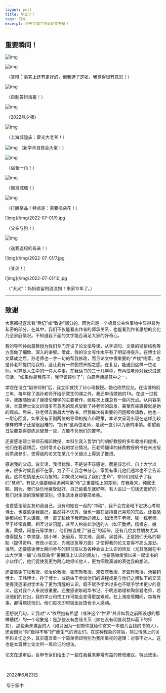```yaml
---
layout: post
title: 毕业了！
tags: 日常
excerpt: 终于完成了毕业论文答辩！
---
```


## 重要瞬间！

![img](/img/2022-07-01/1.jpg)

![img](/img/2022-07-01/1.png)

​              （答辩：事实上还有更好的，但我选了这张，我觉得很有意思！）

![img](/img/2022-07-01/13.png)

​                  （自制答辩海报！）



![img](/img/2022-07-01/14.png)                  

​                   （2022除夕夜)



![img](/img/2022-07-01/6.jpg)

​           （上海城隍庙：霍光大老爷！）



![img](/img/2022-07-01/5.jpg)
​            （新学术自救会大佬！）



![img](/img/2022-07-01/12.jpg)

​                  （宿舍一角！）

![img](/img/2022-07-01/4.jpg)

​                    （南京城墙！）

![img](/img/2022-07-01/3.jpg)

​              （打醮祭品！特点是：需要插朵花！）

![img](/img/2022-07-01/9.jpg

​                    （父亲与狗！）

![img](/img/2022-07-01/8.jpg)

​                   （送我返校的母亲！）

![img](/img/2022-07-01/7.jpg

​                        （某弟！）

![img](/img/2022-07-01/10.jpg

​         （“犬犬”：妈妈收留的流浪狗！来家12年了。）



------

## 致谢



 大家都挺喜欢看“后记”或“致谢”部分的，因为它是一个极具公共性事物中显得最为私密的部分。在其中，我们不仅能看出作者的师承关系，也能看到作者思想的变化乃至家庭情况。不知道我下面的文字能否满足大家的好奇心。

 我的导师孙向晨教授为我们专门开设了论文指导课，从字词句、文章的铺排结构等方面做了细致、深入的讲解。借此，我的论文写作水平有了明显得提升。在博士论文草成之后，孙老师也一字一句的帮我修改，而且论文中很重要的“卢梭”线索，也是孙老师提供给我的，这让我有一种豁然开朗之感。在复旦，能遇到这样一位老师，可算是人生中的一件大幸事。在我读书的二十几年中，有两位老师对我说过这句话，“如果你是我孩子，我早该揍你了”，向晨老师是其中之一。

 学院在设立“副导师制”后，我立即就找了孙小玲教授。她也欣然应允。在读博的前三年，每年除了选孙老师开给研究生的课之外，我还申请做她的TA。在这一过程中，我跟随她读了康德伦理学的主要著作，她每次上课总有一些闪光点。从内容来讲，本篇博士论文的很多有意思的观点受到了孙老师的启发，甚至有些直接就是她的观点。后来，孙老师去南昌大学教书，但我每次有重要的问题都会请教，她也一一耐心回复。如果没有正副两位的导师的指点和鞭策，本论文呈现出现在这样比较像样的样子还是很困难的。“拥有”这两位老师，是我一直引以为豪的事情。希望我日后能变得更练达智慧一些，方能不负他们的苦辛。

 还要感谢硕士导师石福祁教授、本科引我入哲学门的胡好教授的多年栽培和提携，他们在我读博后，也时常关心我的学业情况。石老师翻译的赫费教授的书在未出版前供我参引，使得我的论文在某几个关键点上得到了推进。

感谢我的父母。说实话，我很犹豫，不是说不该感谢，而是该怎样。自上大学以来，很多时候我都不在家。为了不让我念书分心，家里有事儿他们通常也不会告诉我。这种恩情是无以为报的。如果说父母给了我们“生命”，导师们则赋予了我们“慧命”。有些人偏要继续追问两条“命”之重要性上的差别，在我看来，纯属无聊。因为，我们快乐地接受就好，自己偷着乐就好啊。有人说过一句话还挺好的：我们对生活的理解要深刻，但生活本身却要简单些。

  也要感谢前女友和我自己，没有和她在一起的“冲动”，我不会完全地下定决心考取博士。也要感谢我自己，虽然并不优秀，但也一直在坚持自己喜欢的东西。还要感谢那些线下未谋面，但一直无私给予我帮助的师友，如汤沛丰老师、钱一栋老师。至于经常谋面、相互讨论问题，甚至人格彼此渗透的人（如王勤栖，杨根东，姚勇，黄斌，闵奎元等学友），他们被当成了“自己”的延伸。还有几位女性朋友尤其值得提及：李灵婕，姚小琴，张丽芳，常文琦，高婧，吴芸菲。正是她们无私的帮助（提供资料、修改小论文、为我捉急等方面）才使得我的论文变得不那么差劲。当然，还要感谢博士期间参与的研习班以及各种会议上认识的师友（尤其感谢在中山大学第一届“心性现象学”暑期班上认识的师友），也要感谢疫情以来一起读书的小伙伴们，他们促使我更为耐心地倾听他人，更为细致真诚的表达我的想法。

  还要感谢丁耘教授、张汝伦教授、张庆熊教授、邓安庆教授、罗亚玲教授，汤铭钧博士、王纬博士、孙宁博士，或是由于参加他们的课程或是与他们之间私下的交流使得我逐渐对学术有了更为清醒的认识。既不赋予学术过多也不赋予学术更少的意义，这对我个人来说很重要。还要感谢耿昭华书记、于明志助理和陶香君老师，若没他们的付出，我的学业和找工作可能会变得更加艰难。在上海疫情期间，每每有事，都得烦扰他们。他们每次即时做出反馈也令人感动。

  还想说几句。让我对“人”依然抱有希望（或许这个“世界”并非如我之前所设想的那样糟糕）的一个现象是：是那些没有血缘关系（如在没有明显利益纠葛下的师友）、那些素未谋面的人（如只因为一封邮件就给你寄来一本值几百钱的书的人），还会因为“你”做得不够“好”而生气的师友们。在这种现象的背后，除过情感上的关怀和关切之外，其实蕴含着一个简单但却特别为我所重视的道理：对事不对人。这也是本篇博士论文所一再论证的想法。

  论文在送审后，盲审专家们给出了一些在我看来非常有益的修改建议，特此致谢。



​                         

​                             2022年6月23日

​                                写于家中

